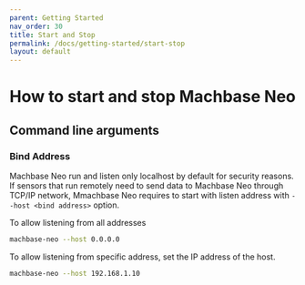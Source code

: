 ```yaml
---
parent: Getting Started
nav_order: 30
title: Start and Stop
permalink: /docs/getting-started/start-stop
layout: default
---
```


# How to start and stop Machbase Neo

## Command line arguments

### Bind Address

Machbase Neo run and listen only localhost by default for security reasons. If sensors that run remotely need to send data to Machbase Neo through TCP/IP network, Mmachbase Neo requires to start with listen address with `--host <bind address>` option.

To allow listening from all addresses

```sh
machbase-neo --host 0.0.0.0
```

To allow listening from specific address, set the IP address of the host.

```sh
machbase-neo --host 192.168.1.10
```

